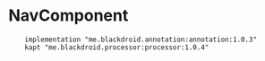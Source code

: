 # NavComponent
```
    implementation "me.blackdroid.annotation:annotation:1.0.3"
    kapt "me.blackdroid.processor:processor:1.0.4"
```
